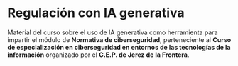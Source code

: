 # Regulación con IA generativa

Material del curso sobre el uso de IA generativa como herramienta para impartir el módulo de **Normativa de ciberseguridad**, perteneciente al **Curso de especialización en ciberseguridad en entornos de las tecnologías de la
información** organizado por el **C.E.P. de Jerez de la Frontera**.


